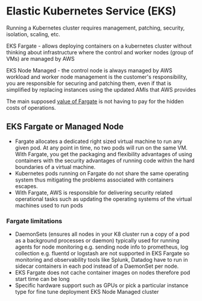 # Elastic Kubernetes Service (EKS)

Running a Kubernetes cluster requires management, patching, security, isolation, scaling, etc.

EKS Fargate - allows deploying containers on a kubernetes cluster without thinking about infrastructure where the control and worker nodes (group of VMs) are managed by AWS

EKS Node Managed - the control node is always managed by AWS workload and worker node management is the customer's responsibility, you are responsible for securing and patching them, even if that is simplified by replacing instances using the updated AMIs that AWS provides

The main supposed [value of Fargate](https://aws.amazon.com/blogs/containers/saving-money-pod-at-time-with-eks-fargate-and-aws-compute-savings-plans/
) is not having to pay for the hidden costs of operations.

## EKS Fargate or Managed Node

* Fargate allocates a dedicated right sized virtual machine to run any given pod. At any point in time, no two pods will run on the same VM. With Fargate, you get the packaging and flexibility advantages of using containers with the security advantages of running code within the hard boundaries of a virtual machine.
* Kubernetes pods running on Fargate do not share the same operating system thus mitigating the problems associated with containers escapes.
* With Fargate, AWS is responsible for delivering security related operational tasks such as updating the operating systems of the virtual machines used to run pods

### Fargate limitations

* DaemonSets (ensures all nodes in your K8 cluster run a copy of a pod as a background processes or daemon) typically used for running agents for node monitoring e.g. sending node info to prometheus, log collection  e.g. fluentd or logstash are not supported in EKS Fargate so monitoring and observability tools like Splunk, Datadog have to run in sidecar containers in each pod instead of a DaemonSet per node.
* EKS Fargate does not cache container images on nodes therefore pod start time can be long
* Specific hardware support such as GPUs or pick a particular instance type for fine tune deployment EKS Node Managed cluster
